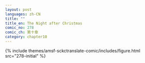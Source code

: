 ```yaml
---
layout: post
languages: zh-CN
title: ""
title_en: The Night after Christmas
comic_no: 278
comic_ch: 第十章
category: chapter10
---
```

{% include themes/amsf-sckctranslate-comic/includes/figure.html src="278-initial" %}
